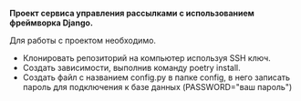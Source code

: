 **Проект сервиса управления рассылками с использованием фреймворка Django.**

Для работы с проектом необходимо.  
- Клонировать репозиторий на компьютер используя SSH ключ.
- Создать зависимости, выполнив команду poetry install.
- Создать файл с названием config.py в папке config, в него записать пароль для подключения к базе данных (PASSWORD="ваш пароль") 
